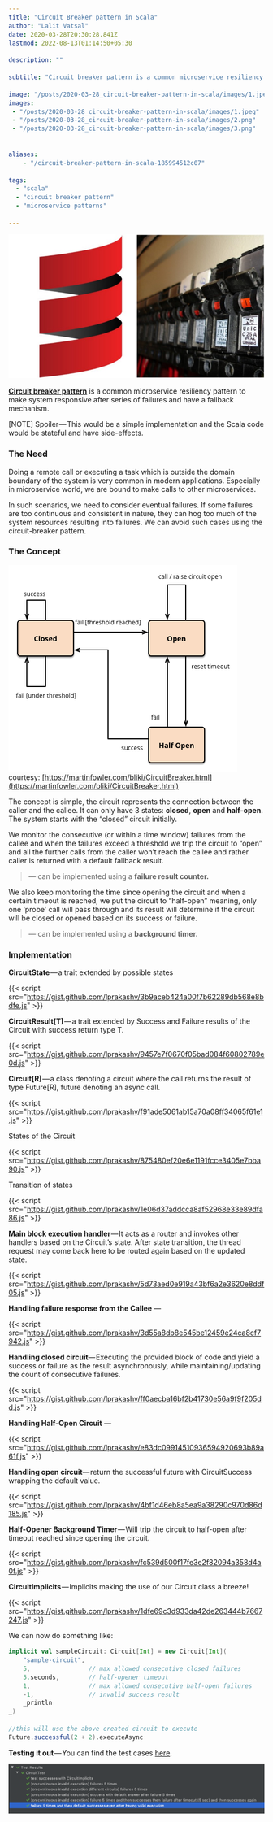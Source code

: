 ```yaml
---
title: "Circuit Breaker pattern in Scala"
author: "Lalit Vatsal"
date: 2020-03-28T20:30:28.841Z
lastmod: 2022-08-13T01:14:50+05:30

description: ""

subtitle: "Circuit breaker pattern is a common microservice resiliency pattern to make system responsive after series of failures and have a fallback…"

image: "/posts/2020-03-28_circuit-breaker-pattern-in-scala/images/1.jpeg"
images:
 - "/posts/2020-03-28_circuit-breaker-pattern-in-scala/images/1.jpeg"
 - "/posts/2020-03-28_circuit-breaker-pattern-in-scala/images/2.png"
 - "/posts/2020-03-28_circuit-breaker-pattern-in-scala/images/3.png"


aliases:
    - "/circuit-breaker-pattern-in-scala-185994512c07"

tags:
  - "scala"
  - "circuit breaker pattern"
  - "microservice patterns"

---
```


![image](/posts/2020-03-28_circuit-breaker-pattern-in-scala/images/1.jpeg#layoutTextWidth)

[**Circuit breaker pattern**](https://martinfowler.com/bliki/CircuitBreaker.html) is a common microservice resiliency pattern to make system responsive after series of failures and have a fallback mechanism.

[NOTE] Spoiler — This would be a simple implementation and the Scala code would be stateful and have side-effects.

### The Need

Doing a remote call or executing a task which is outside the domain boundary of the system is very common in modern applications. Especially in microservice world, we are bound to make calls to other microservices.

In such scenarios, we need to consider eventual failures. If some failures are too continuous and consistent in nature, they can hog too much of the system resources resulting into failures. We can avoid such cases using the circuit-breaker pattern.

### The Concept

![image](/posts/2020-03-28_circuit-breaker-pattern-in-scala/images/2.png#layoutTextWidth)
courtesy: [https://martinfowler.com/bliki/CircuitBreaker.html](https://martinfowler.com/bliki/CircuitBreaker.html)

The concept is simple, the circuit represents the connection between the caller and the callee. It can only have 3 states: **closed**, **open** and **half-open**. The system starts with the “closed” circuit initially.

We monitor the consecutive (or within a time window) failures from the callee and when the failures exceed a threshold we trip the circuit to “open” and all the further calls from the caller won’t reach the callee and rather caller is returned with a default fallback result.
> — can be implemented using a **failure result counter.**

We also keep monitoring the time since opening the circuit and when a certain timeout is reached, we put the circuit to “half-open” meaning, only one ‘probe’ call will pass through and its result will determine if the circuit will be closed or opened based on its success or failure.
> — can be implemented using a **background timer.**

### Implementation

**CircuitState** — a trait extended by possible states

{{< script src="https://gist.github.com/lprakashv/3b9aceb424a00f7b62289db568e8bdfe.js" >}}

**CircuitResult[T]** — a trait extended by Success and Failure results of the Circuit with success return type T.

{{< script src="https://gist.github.com/lprakashv/9457e7f0670f05bad084f60802789e0d.js" >}}

**Circuit[R]** — a class denoting a circuit where the call returns the result of type Future[R], future denoting an async call.

{{< script src="https://gist.github.com/lprakashv/f91ade5061ab15a70a08ff34065f61e1.js" >}}

States of the Circuit

{{< script src="https://gist.github.com/lprakashv/875480ef20e6e1191fcce3405e7bba90.js" >}}

Transition of states

{{< script src="https://gist.github.com/lprakashv/1e06d37addcca8af52968e33e89dfa86.js" >}}

**Main block execution handler** — It acts as a router and invokes other handlers based on the Circuit’s state. After state transition, the thread request may come back here to be routed again based on the updated state.

{{< script src="https://gist.github.com/lprakashv/5d73aed0e919a43bf6a2e3620e8ddf05.js" >}}

**Handling failure response from the Callee** —

{{< script src="https://gist.github.com/lprakashv/3d55a8db8e545be12459e24ca8cf7942.js" >}}

**Handling closed circuit**— Executing the provided block of code and yield a success or failure as the result asynchronously, while maintaining/updating the count of consecutive failures.

{{< script src="https://gist.github.com/lprakashv/ff0aecba16bf2b41730e56a9f9f205dd.js" >}}

**Handling Half-Open Circuit** —

{{< script src="https://gist.github.com/lprakashv/e83dc09914510936594920693b89a61f.js" >}}

**Handling open circuit**— return the successful future with CircuitSuccess wrapping the default value.

{{< script src="https://gist.github.com/lprakashv/4bf1d46eb8a5ea9a38290c970d86d185.js" >}}

**Half-Opener Background Timer** — Will trip the circuit to half-open after timeout reached since opening the circuit.

{{< script src="https://gist.github.com/lprakashv/fc539d500f17fe3e2f82094a358d4a0f.js" >}}

**CircuitImplicits** — Implicits making the use of our Circuit class a breeze!

{{< script src="https://gist.github.com/lprakashv/1dfe69c3d933da42de263444b7667247.js" >}}

We can now do something like:

```scala
implicit val sampleCircuit: Circuit[Int] = new Circuit[Int](
    "sample-circuit",
    5,                // max allowed consecutive closed failures
    5.seconds,        // half-opener timeout
    1,                // max allowed consecutive half-open failures
    -1,               // invalid success result
    _println
_)

//this will use the above created circuit to execute
Future.successful(2 + 2).executeAsync
```

<!--adsense-inarticle-->

**Testing it out** — You can find the test cases [here](https://github.com/lprakashv/scala-utils/blob/master/src/test/scala/com/lprakashv/resiliency/CircuitTest.scala).

![image](/posts/2020-03-28_circuit-breaker-pattern-in-scala/images/3.png#layoutTextWidth)
